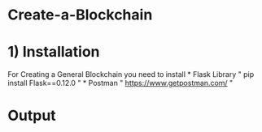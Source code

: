 # Create-a-Blockchain

# 1) Installation
For Creating a General Blockchain you need to install 
    * Flask Library  " pip install Flask==0.12.0 "
    * Postman  " https://www.getpostman.com/ "
    
# Output
   
